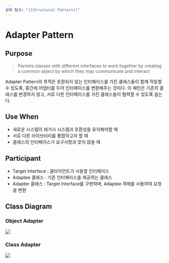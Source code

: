 ```yaml
---
상위 링크: "[[Structural Pattern]]"
---
```

# Adapter Pattern

## Purpose

> Permits classes with different interfaces to work together by creating a common object by which they may communicate and interact

Adapter Pattern의 목적은 호환되지 않는 인터페이스를 가진 클래스들이 함께 작동할 수 있도록, 중간에 어댑터를 두어 인터페이스를 변환해주는 것이다. 이 패턴은 기존의 클래스를 변경하지 않고, 서로 다른 인터페이스를 가진 클래스들이 협력할 수 있도록 돕는다.

## Use When
* 새로운 시스템이 레거시 시스템과 호환성을 유지해야할 때
* 서로 다른 라이브러리를 통합하고자 할 때
* 클래스의 인터페이스가 요구사항과 맞지 않을 때


## Participant
* Target Interface : 클라이언트가 사용할 인터페이스
* Adaptee 클래스 : 기존 인터페이스를 제공하는 클래스
* Adapter 클래스 : Target Interface를 구현하며, Adaptee 객체를 사용하여 요청을 변환


## Class Diagram

### Object Adapter 
![](https://i.imgur.com/JQVHEj7.png)

### Class Adapter
![](https://i.imgur.com/w9uUUEc.png)
